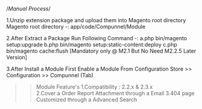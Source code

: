 /*Manual Process*/

1.Unzip extension package and upload them into Magento root directory
Magento root directory -: app/code/Compunnel/Module

2.After Extract a Package Run Following Command -:
a.php bin/magento setup:upgrade
b.php bin/magento setup:static-content:deploy
c.php bin/magento cache:flush 
[Mandatory only @ M2.1 But No Need M2.2.5 Later Version]

3.After Install a Module First Enable a Module From Configuration
Store >> Configuration >> Compunnel (Tab)


>> Module Feature's 
1.Compatibility : 2.2.x & 2.3.x  
2.Cover a Order Report Attachment through a Email
3.404 page Customized through a Advanced Search 

